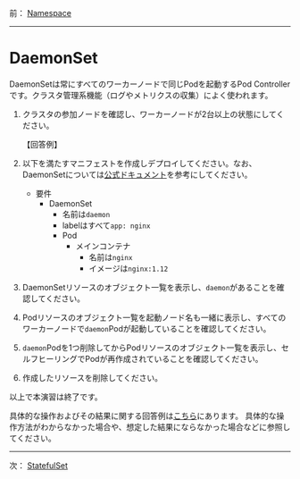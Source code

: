 前： [Namespace](Namespace.md)  

---

# DaemonSet

DaemonSetは常にすべてのワーカーノードで同じPodを起動するPod Controllerです。クラスタ管理系機能（ログやメトリクスの収集）によく使われます。

1. クラスタの参加ノードを確認し、ワーカーノードが2台以上の状態にしてください。

   【回答例】

1. 以下を満たすマニフェストを作成しデプロイしてください。なお、DaemonSetについては[公式ドキュメント][1]を参考にしてください。

   - 要件
     - DaemonSet
       - 名前は`daemon`
       - labelはすべて`app: nginx`
       - Pod
         - メインコンテナ
           - 名前は`nginx`
           - イメージは`nginx:1.12`

1. DaemonSetリソースのオブジェクト一覧を表示し、`daemon`があることを確認してください。

1. Podリソースのオブジェクト一覧を起動ノード名も一緒に表示し、すべてのワーカーノードで`daemon`Podが起動していることを確認してください。

1. `daemon`Podを1つ削除してからPodリソースのオブジェクト一覧を表示し、セルフヒーリングでPodが再作成されていることを確認してください。

1. 作成したリソースを削除してください。

以上で本演習は終了です。

具体的な操作およびその結果に関する回答例は[こちら](../ans/DaemonSet_answer.md)にあります。
具体的な操作方法がわからなかった場合や、想定した結果にならなかった場合などに参照してください。

[1]:https://kubernetes.io/docs/concepts/workloads/controllers/daemonset/

---

次： [StatefulSet](StatefulSet.md)  

